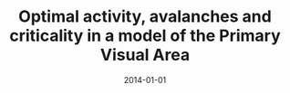 ---
title: "Optimal activity, avalanches and criticality in a model of the Primary Visual Area"
collection: publications
permalink: /publication/2014-01-01-Optimal-activity-avalanches-and-criticality-in-a-model-of-the-Primary-Visual-Area
date: 2014-01-01
venue: 'BMC Neurosci.'
paperurl: 'http://dx.doi.org/10.1186/1471-2202-15-S1-P23'
citation: ' Germano Bortolotto,  Jheniffer Gonsalves,  <u>Mauricio Girardi-Schappo</u>,  Thiago da~Silva,  Manasses Nóbrega,  Leonel Pinto,  Marcelo Tragtenberg, &quot;Optimal activity, avalanches and criticality in a model of the Primary Visual Area.&quot; BMC Neurosci., 2014.'
pubtype:  proceedings
---